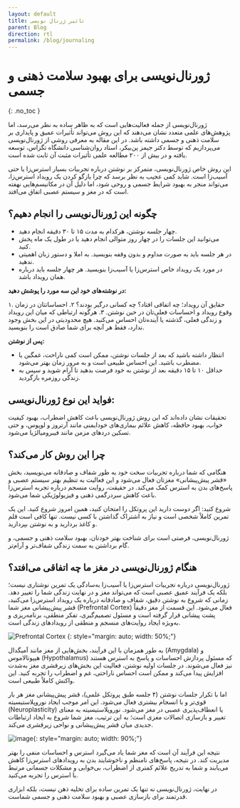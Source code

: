 ```yaml
---
layout: default
title: تاثیر ژرنال نویسی
parent: Blog
direction: rtl
permalink: /blog/journaling
---
```


# ژورنال‌نویسی برای بهبود سلامت ذهنی و جسمی
{: .no_toc }

ژورنال‌نویسی از جمله فعالیت‌هایی است که به ظاهر ساده به نظر می‌رسد، اما پژوهش‌های علمی متعدد نشان می‌دهند که این روش می‌تواند تأثیرات عمیق و پایداری بر سلامت ذهنی و جسمی داشته باشد. در این مقاله به معرفی روشی از ژورنال‌نویسی می‌پردازیم که توسط دکتر جیمز پن‌بیکر، استاد روان‌شناسی دانشگاه تگزاس، توسعه یافته و در بیش از ۲۰۰ مطالعه علمی تأثیرات مثبت آن ثابت شده است.

این روش خاص ژورنال‌نویسی، متمرکز بر نوشتن درباره تجربیات بسیار استرس‌زا یا حتی آسیب‌زا است. شاید کمی عجیب به نظر برسد که چرا بازگو کردن یک رویداد استرس‌زا، می‌تواند منجر به بهبود شرایط جسمی و روحی شود، اما دلیل آن در مکانیسم‌هایی نهفته است که در مغز و سیستم عصبی اتفاق می‌افتد.

## چگونه این ژورنال‌نویسی را انجام دهیم؟

- چهار جلسه نوشتن، هرکدام به مدت ۱۵ تا ۳۰ دقیقه انجام دهید.
- می‌توانید این جلسات را در چهار روز متوالی انجام دهید یا در طول یک ماه پخش کنید.
- در هر جلسه باید به صورت مداوم و بدون وقفه بنویسید. به املا و دستور زبان اهمیتی ندهید.
- در مورد یک رویداد خاص استرس‌زا یا آسیب‌زا بنویسید. هر چهار جلسه باید درباره همان رویداد باشد.

**در نوشته‌های خود این سه مورد را پوشش دهید:**

۱. حقایق آن رویداد؛ چه اتفاقی افتاد؟ چه کسانی درگیر بودند؟
۲. احساساتتان در زمان وقوع رویداد و احساسات فعلی‌تان در حین نوشتن.
۳. هرگونه ارتباطی که میان این رویداد و زندگی فعلی، گذشته یا آینده‌تان احساس می‌کنید. هیچ محدودیتی در این بخش وجود ندارد، فقط هر آنچه برای شما صادق است را بنویسید.

**پس از نوشتن:**

- انتظار داشته باشید که بعد از جلسات نوشتن، ممکن است کمی ناراحت، غمگین یا مضطرب باشید. این احساس طبیعی است و به مرور زمان بهتر می‌شود.
- حداقل ۱۰ تا ۱۵ دقیقه بعد از نوشتن به خود فرصت بدهید تا آرام شوید و سپس به زندگی روزمره بازگردید.

## فواید این نوع ژورنال‌نویسی:

تحقیقات نشان داده‌اند که این روش ژورنال‌نویسی باعث کاهش اضطراب، بهبود کیفیت خواب، بهبود حافظه، کاهش علائم بیماری‌های خودایمنی مانند آرتروز و لوپوس، و حتی تسکین دردهای مزمن مانند فیبرومیالژیا می‌شود.

## چرا این روش کار می‌کند؟

هنگامی که شما درباره تجربیات سخت خود به طور شفاف و صادقانه می‌نویسید، بخش «قشر پیش‌پیشانی» مغزتان فعال می‌شود و این فعالیت به تنظیم بهتر سیستم عصبی و پاسخ‌های بدن به استرس کمک می‌کند. در حقیقت، روایت منسجم درباره تجربه استرس‌زا باعث کاهش سردرگمی ذهنی و فیزیولوژیکی شما می‌شود.

شروع کنید: اگر دوست دارید این پروتکل را امتحان کنید، همین امروز شروع کنید. این یک تمرین کاملاً شخصی است و نیاز به اشتراک گذاشتن با کسی نیست. تنها کافی است قلم و کاغذ بردارید و به نوشتن بپردازید.

ژورنال‌نویسی، فرصتی است برای شناخت بهتر خودتان، بهبود سلامت ذهنی و جسمی، و گام برداشتن به سمت زندگی شفاف‌تر و آرام‌تر.

## هنگام ژورنال‌نویسی در مغز ما چه اتفاقی می‌افتد؟
ژورنال‌نویسی درباره تجربیات استرس‌زا یا آسیب‌زا به‌سادگی یک تمرین نوشتاری نیست؛ بلکه یک فرآیند عمیق عصبی است که می‌تواند مغز و در نهایت زندگی شما را تغییر دهد. زمانی که شروع به نوشتن دقیق، شفاف و صادقانه درباره یک رویداد استرس‌زا می‌کنید، قشر پیش‌پیشانی مغز شما (Prefrontal Cortex) فعال می‌شود. این قسمت از مغز دقیقاً پشت پیشانی قرار گرفته است و مسئول تصمیم‌گیری، تفکر منطقی، برنامه‌ریزی و به‌ویژه ایجاد روایت‌های منسجم و منطقی از رویدادهای زندگی است.

![Prefrontal Cortex](https://github.com/user-attachments/assets/0c36b7c1-67e9-4b65-bc94-d23438c5ad87)
{: style="margin: auto; width: 50%;"}

به طور همزمان با این فرآیند، بخش‌هایی از مغز مانند آمیگدال (Amygdala) و هیپوتالاموس (Hypothalamus) که مسئول پردازش احساسات و پاسخ به استرس هستند نیز فعال می‌شوند. در جلسات اولیه نوشتن، فعالیت این بخش‌های زیرقشری مغز به‌شدت افزایش پیدا می‌کند و ممکن است احساس ناراحتی، غم و اضطراب را تجربه کنید. این واکنش کاملاً طبیعی است.

اما با تکرار جلسات نوشتن (۴ جلسه طبق پروتکل علمی)، قشر پیش‌پیشانی مغز هر بار قوی‌تر و با انسجام بیشتری فعال می‌شود. این امر موجب ایجاد نوروپلاستیسیته (Neuroplasticity) یا انعطاف‌پذیری عصبی در مغز می‌شود. نوروپلاستیسیته به معنای تغییر و بازسازی اتصالات مغزی است؛ به این ترتیب، مغز شما شروع به ایجاد ارتباطات جدیدی میان قشر پیش‌پیشانی و نواحی زیرقشری می‌کند.

![image](https://github.com/user-attachments/assets/224665cd-d661-4b9c-9a75-6f93e8c5506a){: style="margin: auto; width: 90%;"}


نتیجه این فرآیند آن است که مغز شما یاد می‌گیرد استرس و احساسات منفی را بهتر مدیریت کند. در نتیجه، پاسخ‌های نامنظم و ناخوشایند بدن به رویدادهای استرس‌زا کاهش می‌یابند و شما به تدریج علائم کمتری از اضطراب، بی‌خوابی و مشکلات جسمانی مرتبط با استرس را تجربه می‌کنید.

در نهایت، ژورنال‌نویسی نه تنها یک تمرین ساده برای تخلیه ذهن نیست، بلکه ابزاری قدرتمند برای بازسازی عصبی و بهبود سلامت ذهنی و جسمی شماست.


